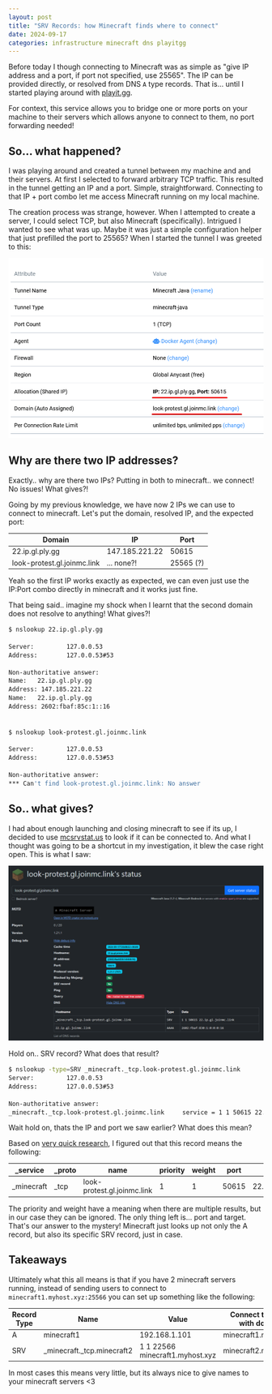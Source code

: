 ```yaml
---
layout: post
title: "SRV Records: how Minecraft finds where to connect"
date: 2024-09-17
categories: infrastructure minecraft dns playitgg
---
```


Before today I though connecting to Minecraft was as simple as "give IP address and a port, if port not specified, use 25565". The IP can be provided directly, or resolved from DNS `A` type records. That is... until I started playing around with [playit.gg](https://playit.gg/).

For context, this service allows you to bridge one or more ports on your machine to their servers which allows anyone to connect to them, no port forwarding needed!

## So... what happened?

I was playing around and created a tunnel between my machine and and their servers. At first I selected to forward arbitrary TCP traffic. This resulted in the tunnel getting an IP and a port. Simple, straightforward. Connecting to that IP + port combo let me access Minecraft running on my local machine.

The creation process was strange, however. When I attempted to create a server, I could select TCP, but also Minecraft (specifically). Intrigued I wanted to see what was up. Maybe it was just a simple configuration helper that just prefilled the port to 25565? When I started the tunnel I was greeted to this:

![](../assets/posts/2024-09-17-minecraft-srv-records/playit-allocation-domain.png)

## Why are there two IP addresses?

Exactly.. why are there two IPs? Putting in both to minecraft.. we connect! No issues! What gives?!

Going by my previous knowledge, we have now 2 IPs we can use to connect to minecraft. Let's put the domain, resolved IP, and the expected port:

| Domain                      | IP             | Port      |
| --------------------------- | -------------- | --------- |
| 22.ip.gl.ply.gg             | 147.185.221.22 | 50615     |
| look-protest.gl.joinmc.link | ... none?!     | 25565 (?) |

Yeah so the first IP works exactly as expected, we can even just use the IP:Port combo directly in minecraft and it works just fine.

That being said.. imagine my shock when I learnt that the second domain does not resolve to anything! What gives?!

```bash
$ nslookup 22.ip.gl.ply.gg

Server:         127.0.0.53
Address:        127.0.0.53#53

Non-authoritative answer:
Name:   22.ip.gl.ply.gg
Address: 147.185.221.22
Name:   22.ip.gl.ply.gg
Address: 2602:fbaf:85c:1::16


$ nslookup look-protest.gl.joinmc.link

Server:         127.0.0.53
Address:        127.0.0.53#53

Non-authoritative answer:
*** Can't find look-protest.gl.joinmc.link: No answer
```

## So.. what gives?

I had about enough launching and closing minecraft to see if its up, I decided to use [mcsrvstat.us](https://mcsrvstat.us) to look if it can be connected to. And what I thought was going to be a shortcut in my investigation, it blew the case right open. This is what I saw:

![Alt text](../assets/posts/2024-09-17-minecraft-srv-records/srv-record.png)

Hold on.. SRV record? What does that result?

```bash
$ nslookup -type=SRV _minecraft._tcp.look-protest.gl.joinmc.link
Server:         127.0.0.53
Address:        127.0.0.53#53

Non-authoritative answer:
_minecraft._tcp.look-protest.gl.joinmc.link     service = 1 1 50615 22.ip.gl.joinmc.link.
```

Wait hold on, thats the IP and port we saw earlier? What does this mean?

Based on [very quick research](https://en.wikipedia.org/wiki/SRV_record), I figured out that this record means the following:

| \_service   | \_proto | name                        | priority | weight | port  | target               |
| ----------- | ------- | --------------------------- | -------- | ------ | ----- | -------------------- |
| \_minecraft | \_tcp   | look-protest.gl.joinmc.link | 1        | 1      | 50615 | 22.ip.gl.joinmc.link |

The priority and weight have a meaning when there are multiple results, but in our case they can be ignored. The only thing left is... port and target. That's our answer to the mystery! Minecraft just looks up not only the A record, but also its specific SRV record, just in case.

## Takeaways

Ultimately what this all means is that if you have 2 minecraft servers running, instead of sending users to connect to `minecraft1.myhost.xyz:25566` you can set up something like the following:

| Record Type | Name                         | Value                           | Connect to server with domain: |
| ----------- | ---------------------------- | ------------------------------- | ------------------------------ |
| A           | minecraft1                   | 192.168.1.101                   | minecraft1.myhost.xyz          |
| SRV         | \_minecraft.\_tcp.minecraft2 | 1 1 22566 minecraft1.myhost.xyz | minecraft2.myhost.xyz          |

In most cases this means very little, but its always nice to give names to your minecraft servers <3
